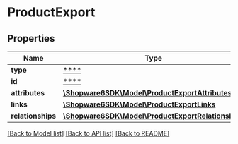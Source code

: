 # ProductExport

## Properties
Name | Type | Description | Notes
------------ | ------------- | ------------- | -------------
**type** | [****](.md) |  | [optional] 
**id** | [****](.md) |  | [optional] 
**attributes** | [**\Shopware6SDK\Model\ProductExportAttributes**](ProductExportAttributes.md) |  | [optional] 
**links** | [**\Shopware6SDK\Model\ProductExportLinks**](ProductExportLinks.md) |  | [optional] 
**relationships** | [**\Shopware6SDK\Model\ProductExportRelationships**](ProductExportRelationships.md) |  | [optional] 

[[Back to Model list]](../../README.md#documentation-for-models) [[Back to API list]](../../README.md#documentation-for-api-endpoints) [[Back to README]](../../README.md)

